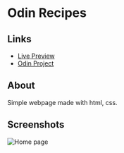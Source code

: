 # Odin Recipes

## Links

- [Live Preview]()
- [Odin Project]()

## About

Simple webpage made with html, css.

## Screenshots
![Home page](https://user-images.githubusercontent.com/110538419/218725310-f964fe20-5672-4a7f-9bca-e7b8b5e098b9.png)

